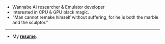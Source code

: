- Wannabe AI researcher & Emulator developer
- Interested in CPU & GPU black magic.
- "Man cannot remake himself without suffering, for he is both the marble and the sculptor."
---
- My [**resume**](https://drive.google.com/file/d/1oPCjDKRCj1VWZR03vZi08OgvbkvT2SkS/view?usp=sharing).

